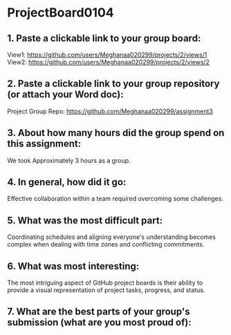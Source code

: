 # ProjectBoard0104

## 1.	Paste a clickable link to your group board:  
View1:  https://github.com/users/Meghanaa020299/projects/2/views/1  
View2: https://github.com/users/Meghanaa020299/projects/2/views/2   

## 2.	Paste a clickable link to your group repository (or attach your Word doc):  
Project Group Repo: https://github.com/Meghanaa020299/assignment3

## 3.	About how many hours did the group spend on this assignment:  
We took Approximately 3 hours as a group.

## 4.	In general, how did it go:  
Effective collaboration within a team required overcoming some challenges.

## 5.	What was the most difficult part:   
Coordinating schedules and aligning everyone's understanding becomes complex when dealing with time zones and conflicting commitments.

## 6.	What was most interesting:  
The most intriguing aspect of GitHub project boards is their ability to provide a visual representation of project tasks, progress, and status.

## 7.	What are the best parts of your group's submission (what are you most proud of):
